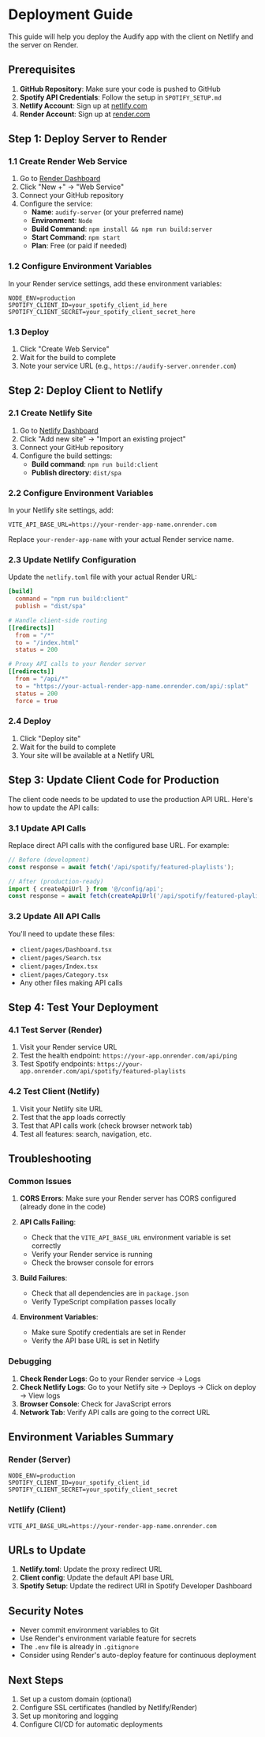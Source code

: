 # Deployment Guide

This guide will help you deploy the Audify app with the client on Netlify and the server on Render.

## Prerequisites

1. **GitHub Repository**: Make sure your code is pushed to GitHub
2. **Spotify API Credentials**: Follow the setup in `SPOTIFY_SETUP.md`
3. **Netlify Account**: Sign up at [netlify.com](https://netlify.com)
4. **Render Account**: Sign up at [render.com](https://render.com)

## Step 1: Deploy Server to Render

### 1.1 Create Render Web Service

1. Go to [Render Dashboard](https://dashboard.render.com)
2. Click "New +" → "Web Service"
3. Connect your GitHub repository
4. Configure the service:
   - **Name**: `audify-server` (or your preferred name)
   - **Environment**: `Node`
   - **Build Command**: `npm install && npm run build:server`
   - **Start Command**: `npm start`
   - **Plan**: Free (or paid if needed)

### 1.2 Configure Environment Variables

In your Render service settings, add these environment variables:

```
NODE_ENV=production
SPOTIFY_CLIENT_ID=your_spotify_client_id_here
SPOTIFY_CLIENT_SECRET=your_spotify_client_secret_here
```

### 1.3 Deploy

1. Click "Create Web Service"
2. Wait for the build to complete
3. Note your service URL (e.g., `https://audify-server.onrender.com`)

## Step 2: Deploy Client to Netlify

### 2.1 Create Netlify Site

1. Go to [Netlify Dashboard](https://app.netlify.com)
2. Click "Add new site" → "Import an existing project"
3. Connect your GitHub repository
4. Configure the build settings:
   - **Build command**: `npm run build:client`
   - **Publish directory**: `dist/spa`

### 2.2 Configure Environment Variables

In your Netlify site settings, add:

```
VITE_API_BASE_URL=https://your-render-app-name.onrender.com
```

Replace `your-render-app-name` with your actual Render service name.

### 2.3 Update Netlify Configuration

Update the `netlify.toml` file with your actual Render URL:

```toml
[build]
  command = "npm run build:client"
  publish = "dist/spa"

# Handle client-side routing
[[redirects]]
  from = "/*"
  to = "/index.html"
  status = 200

# Proxy API calls to your Render server
[[redirects]]
  from = "/api/*"
  to = "https://your-actual-render-app-name.onrender.com/api/:splat"
  status = 200
  force = true
```

### 2.4 Deploy

1. Click "Deploy site"
2. Wait for the build to complete
3. Your site will be available at a Netlify URL

## Step 3: Update Client Code for Production

The client code needs to be updated to use the production API URL. Here's how to update the API calls:

### 3.1 Update API Calls

Replace direct API calls with the configured base URL. For example:

```typescript
// Before (development)
const response = await fetch('/api/spotify/featured-playlists');

// After (production-ready)
import { createApiUrl } from '@/config/api';
const response = await fetch(createApiUrl('/api/spotify/featured-playlists'));
```

### 3.2 Update All API Calls

You'll need to update these files:
- `client/pages/Dashboard.tsx`
- `client/pages/Search.tsx`
- `client/pages/Index.tsx`
- `client/pages/Category.tsx`
- Any other files making API calls

## Step 4: Test Your Deployment

### 4.1 Test Server (Render)

1. Visit your Render service URL
2. Test the health endpoint: `https://your-app.onrender.com/api/ping`
3. Test Spotify endpoints: `https://your-app.onrender.com/api/spotify/featured-playlists`

### 4.2 Test Client (Netlify)

1. Visit your Netlify site URL
2. Test that the app loads correctly
3. Test that API calls work (check browser network tab)
4. Test all features: search, navigation, etc.

## Troubleshooting

### Common Issues

1. **CORS Errors**: Make sure your Render server has CORS configured (already done in the code)

2. **API Calls Failing**: 
   - Check that the `VITE_API_BASE_URL` environment variable is set correctly
   - Verify your Render service is running
   - Check the browser console for errors

3. **Build Failures**:
   - Check that all dependencies are in `package.json`
   - Verify TypeScript compilation passes locally

4. **Environment Variables**:
   - Make sure Spotify credentials are set in Render
   - Verify the API base URL is set in Netlify

### Debugging

1. **Check Render Logs**: Go to your Render service → Logs
2. **Check Netlify Logs**: Go to your Netlify site → Deploys → Click on deploy → View logs
3. **Browser Console**: Check for JavaScript errors
4. **Network Tab**: Verify API calls are going to the correct URL

## Environment Variables Summary

### Render (Server)
```
NODE_ENV=production
SPOTIFY_CLIENT_ID=your_spotify_client_id
SPOTIFY_CLIENT_SECRET=your_spotify_client_secret
```

### Netlify (Client)
```
VITE_API_BASE_URL=https://your-render-app-name.onrender.com
```

## URLs to Update

1. **Netlify.toml**: Update the proxy redirect URL
2. **Client config**: Update the default API base URL
3. **Spotify Setup**: Update the redirect URI in Spotify Developer Dashboard

## Security Notes

- Never commit environment variables to Git
- Use Render's environment variable feature for secrets
- The `.env` file is already in `.gitignore`
- Consider using Render's auto-deploy feature for continuous deployment

## Next Steps

1. Set up a custom domain (optional)
2. Configure SSL certificates (handled by Netlify/Render)
3. Set up monitoring and logging
4. Configure CI/CD for automatic deployments
